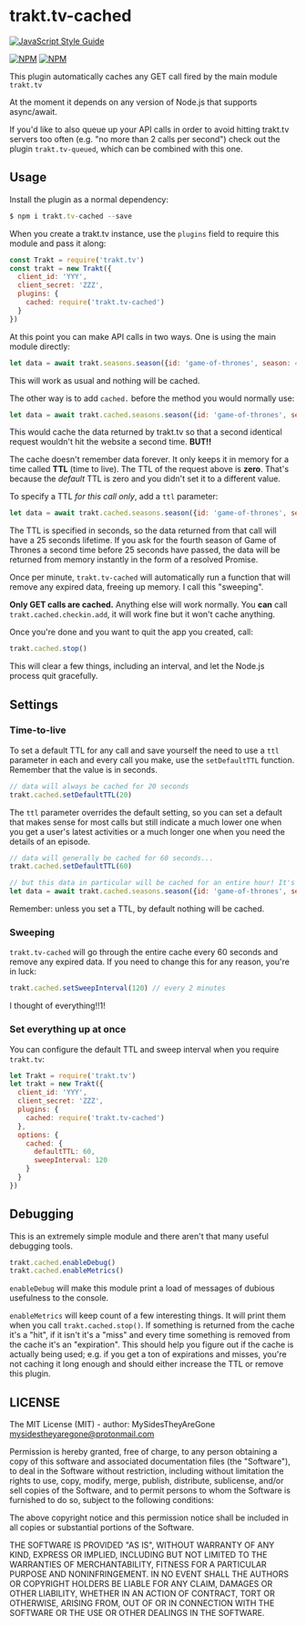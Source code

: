 # trakt.tv-cached
[![JavaScript Style Guide](https://cdn.rawgit.com/standard/standard/master/badge.svg)](https://github.com/standard/standard)    

[![NPM](https://nodei.co/npm/trakt.tv-cached.png?downloads=true&stars=true)](https://nodei.co/npm/trakt.tv-cached/)
[![NPM](https://nodei.co/npm-dl/trakt.tv-cached.png?months=6)](https://nodei.co/npm/trakt.tv-cached/)

This plugin automatically caches any GET call fired by the main module `trakt.tv`

At the moment it depends on any version of Node.js that supports async/await.

If you'd like to also queue up your API calls in order to avoid hitting trakt.tv servers too often (e.g. "no more than 2 calls per second") check out the plugin `trakt.tv-queued`, which can be combined with this one.


## Usage

Install the plugin as a normal dependency:

```js
$ npm i trakt.tv-cached --save
```

When you create a trakt.tv instance, use the `plugins` field to require this module and pass it along:

```js
const Trakt = require('trakt.tv')
const trakt = new Trakt({
  client_id: 'YYY',
  client_secret: 'ZZZ',
  plugins: {
    cached: require('trakt.tv-cached')
  }
})
```

At this point you can make API calls in two ways. One is using the main module directly:

```js
let data = await trakt.seasons.season({id: 'game-of-thrones', season: 4})
```

This will work as usual and nothing will be cached.

The other way is to add `cached.` before the method you would normally use:

```js
let data = await trakt.cached.seasons.season({id: 'game-of-thrones', season: 4})
```

This would cache the data returned by trakt.tv so that a second identical request wouldn't hit the website a second time. **BUT!!**

The cache doesn't remember data forever. It only keeps it in memory for a time called **TTL** (time to live). The TTL of the request above is **zero**. That's because the *default* TTL is zero and you didn't set it to a different value.

To specify a TTL *for this call only*, add a `ttl` parameter:

```js
let data = await trakt.cached.seasons.season({id: 'game-of-thrones', season: 4, ttl: 25})
```

The TTL is specified in seconds, so the data returned from that call will have a 25 seconds lifetime. If you ask for the fourth season of Game of Thrones a second time before 25 seconds have passed, the data will be returned from memory instantly in the form of a resolved Promise.

Once per minute, `trakt.tv-cached` will automatically run a function that will remove any expired data, freeing up memory. I call this "sweeping".

**Only GET calls are cached.** Anything else will work normally. You **can** call `trakt.cached.checkin.add`, it will work fine but it won't cache anything.

Once you're done and you want to quit the app you created, call:

```js
trakt.cached.stop()
```

This will clear a few things, including an interval, and let the Node.js process quit gracefully.



## Settings


### Time-to-live

To set a default TTL for any call and save yourself the need to use a `ttl` parameter in each and every call you make, use the `setDefaultTTL` function. Remember that the value is in seconds.

```js
// data will always be cached for 20 seconds
trakt.cached.setDefaultTTL(20)
```

The `ttl` parameter overrides the default setting, so you can set a default that makes sense for most calls but still indicate a much lower one when you get a user's latest activities or a much longer one when you need the details of an episode.

```js
// data will generally be cached for 60 seconds...
trakt.cached.setDefaultTTL(60)

// but this data in particular will be cached for an entire hour! It's like magic!!
let data = await trakt.cached.seasons.season({id: 'game-of-thrones', season: 4, ttl: 3600})
```

Remember: unless you set a TTL, by default nothing will be cached.


### Sweeping

`trakt.tv-cached` will go through the entire cache every 60 seconds and remove any expired data. If you need to change this for any reason, you're in luck:

```js
trakt.cached.setSweepInterval(120) // every 2 minutes
```

I thought of everything!!1!


### Set everything up at once

You can configure the default TTL and sweep interval when you require `trakt.tv`:

```js
let Trakt = require('trakt.tv')
let trakt = new Trakt({
  client_id: 'YYY',
  client_secret: 'ZZZ',
  plugins: {
    cached: require('trakt.tv-cached')
  },
  options: {
    cached: {
      defaultTTL: 60,
      sweepInterval: 120
    }
  }
})
```

## Debugging

This is an extremely simple module and there aren't that many useful debugging tools.

```js
trakt.cached.enableDebug()
trakt.cached.enableMetrics()
```

`enableDebug` will make this module print a load of messages of dubious usefulness to the console.

`enableMetrics` will keep count of a few interesting things. It will print them when you call `trakt.cached.stop()`. If something is returned from the cache it's a "hit", if it isn't it's a "miss" and every time something is removed from the cache it's an "expiration". This should help you figure out if the cache is actually being used; e.g. if you get a ton of expirations and misses, you're not caching it long enough and should either increase the TTL or remove this plugin.


## LICENSE

The MIT License (MIT) - author: MySidesTheyAreGone <mysidestheyaregone@protonmail.com>

Permission is hereby granted, free of charge, to any person obtaining a copy
of this software and associated documentation files (the "Software"), to deal
in the Software without restriction, including without limitation the rights
to use, copy, modify, merge, publish, distribute, sublicense, and/or sell
copies of the Software, and to permit persons to whom the Software is
furnished to do so, subject to the following conditions:

The above copyright notice and this permission notice shall be included in
all copies or substantial portions of the Software.

THE SOFTWARE IS PROVIDED "AS IS", WITHOUT WARRANTY OF ANY KIND, EXPRESS OR
IMPLIED, INCLUDING BUT NOT LIMITED TO THE WARRANTIES OF MERCHANTABILITY,
FITNESS FOR A PARTICULAR PURPOSE AND NONINFRINGEMENT. IN NO EVENT SHALL THE
AUTHORS OR COPYRIGHT HOLDERS BE LIABLE FOR ANY CLAIM, DAMAGES OR OTHER
LIABILITY, WHETHER IN AN ACTION OF CONTRACT, TORT OR OTHERWISE, ARISING FROM,
OUT OF OR IN CONNECTION WITH THE SOFTWARE OR THE USE OR OTHER DEALINGS IN
THE SOFTWARE.
